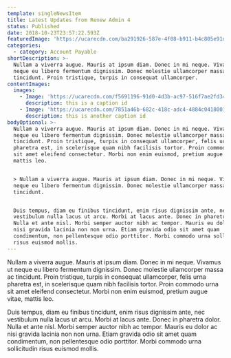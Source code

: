```yaml
---
template: singleNewsItem
title: Latest Updates from Renew Admin 4
status: Published
date: 2018-10-23T23:57:22.593Z
featuredImage: 'https://ucarecdn.com/ba291926-587e-4f08-b911-b4c805e91d45/'
categories:
  - category: Account Payable
shortDescription: >-
  Nullam a viverra augue. Mauris at ipsum diam. Donec in mi neque. Vivamus ut
  neque eu libero fermentum dignissim. Donec molestie ullamcorper massa ac
  tincidunt. Proin tristique, turpis in consequat ullamcorper.
contentImages:
  images:
    - Image: 'https://ucarecdn.com/f5691196-91d0-4d3b-ac97-516f7ae2fd34/'
      description: this is a caption id
    - Image: 'https://ucarecdn.com/7851a46b-682c-418c-adc4-4884c0418001/'
      description: this is another caption id
bodyOptional: >-
  Nullam a viverra augue. Mauris at ipsum diam. Donec in mi neque. Vivamus ut
  neque eu libero fermentum dignissim. Donec molestie ullamcorper massa ac
  tincidunt. Proin tristique, turpis in consequat ullamcorper, felis urna
  pharetra est, in scelerisque quam nibh facilisis tortor. Proin commodo urna
  sit amet eleifend consectetur. Morbi non enim euismod, pretium augue vitae,
  mattis leo.


  > Nullam a viverra augue. Mauris at ipsum diam. Donec in mi neque. Vivamus ut
  neque eu libero fermentum dignissim. Donec molestie ullamcorper massa ac
  tincidunt.


  Duis tempus, diam eu finibus tincidunt, enim risus dignissim ante, nec
  vestibulum nulla lacus ut arcu. Morbi at lacus ante. Donec in pharetra dolor.
  Nulla et ante nisl. Morbi semper auctor nibh ac tempor. Mauris eu dolor ac
  nisi gravida lacinia non non urna. Etiam gravida odio sit amet quam
  condimentum, non pellentesque odio porttitor. Morbi commodo urna sollicitudin
  risus euismod mollis.
---
```


Nullam a viverra augue. Mauris at ipsum diam. Donec in mi neque. Vivamus ut neque eu libero fermentum dignissim. Donec molestie ullamcorper massa ac tincidunt. Proin tristique, turpis in consequat ullamcorper, felis urna pharetra est, in scelerisque quam nibh facilisis tortor. Proin commodo urna sit amet eleifend consectetur. Morbi non enim euismod, pretium augue vitae, mattis leo.

Duis tempus, diam eu finibus tincidunt, enim risus dignissim ante, nec vestibulum nulla lacus ut arcu. Morbi at lacus ante. Donec in pharetra dolor. Nulla et ante nisl. Morbi semper auctor nibh ac tempor. Mauris eu dolor ac nisi gravida lacinia non non urna. Etiam gravida odio sit amet quam condimentum, non pellentesque odio porttitor. Morbi commodo urna sollicitudin risus euismod mollis.
